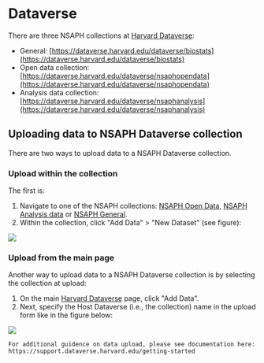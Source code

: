 # Dataverse

There are three NSAPH collections at [Harvard Dataverse](https://dataverse.harvard.edu):

- General: [https://dataverse.harvard.edu/dataverse/biostats](https://dataverse.harvard.edu/dataverse/biostats)
- Open data collection: [https://dataverse.harvard.edu/dataverse/nsaphopendata](https://dataverse.harvard.edu/dataverse/nsaphopendata)
- Analysis data collection: [https://dataverse.harvard.edu/dataverse/nsaphanalysis](https://dataverse.harvard.edu/dataverse/nsaphanalysis)

## Uploading data to NSAPH Dataverse collection

There are two ways to upload data to a NSAPH Dataverse collection. 

### Upload within the collection

The first is:

1. Navigate to one of the NSAPH collections: [NSAPH Open Data](https://dataverse.harvard.edu/dataverse/nsaphopendata), 
[NSAPH Analysis data](https://dataverse.harvard.edu/dataverse/nsaphanalysis) or 
[NSAPH General](https://dataverse.harvard.edu/dataverse/biostats).
2. Within the collection, click "Add Data" > "New Dataset" (see figure):

![](imgs/dv1.jpg)


### Upload from the main page

Another way to upload data to a NSAPH Dataverse collection is by selecting the collection at upload:

1. On the main [Harvard Dataverse](https://dataverse.harvard.edu) page, click "Add Data".
2. Next, specify the Host Dataverse (i.e., the collection) name in the upload form like in the figure below:

![](imgs/dv2.png)

```{note}
For additional guidence on data upload, please see documentation here: https://support.dataverse.harvard.edu/getting-started
```